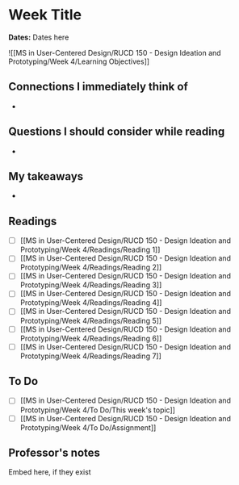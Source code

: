 # Week Title
**Dates:** Dates here

![[MS in User-Centered Design/RUCD 150 - Design Ideation and Prototyping/Week 4/Learning Objectives]]

## Connections I immediately think of
- 

## Questions I should consider while reading
- 

## My takeaways
- 


## Readings
- [ ] [[MS in User-Centered Design/RUCD 150 - Design Ideation and Prototyping/Week 4/Readings/Reading 1]]
- [ ] [[MS in User-Centered Design/RUCD 150 - Design Ideation and Prototyping/Week 4/Readings/Reading 2]]
- [ ] [[MS in User-Centered Design/RUCD 150 - Design Ideation and Prototyping/Week 4/Readings/Reading 3]]
- [ ] [[MS in User-Centered Design/RUCD 150 - Design Ideation and Prototyping/Week 4/Readings/Reading 4]]
- [ ] [[MS in User-Centered Design/RUCD 150 - Design Ideation and Prototyping/Week 4/Readings/Reading 5]]
- [ ] [[MS in User-Centered Design/RUCD 150 - Design Ideation and Prototyping/Week 4/Readings/Reading 6]]
- [ ] [[MS in User-Centered Design/RUCD 150 - Design Ideation and Prototyping/Week 4/Readings/Reading 7]]

## To Do
- [ ] [[MS in User-Centered Design/RUCD 150 - Design Ideation and Prototyping/Week 4/To Do/This week's topic]]
- [ ] [[MS in User-Centered Design/RUCD 150 - Design Ideation and Prototyping/Week 4/To Do/Assignment]]

## Professor's notes
Embed here, if they exist